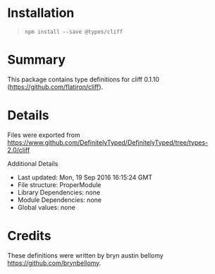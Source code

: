 # Installation
> `npm install --save @types/cliff`

# Summary
This package contains type definitions for cliff 0.1.10 (https://github.com/flatiron/cliff).

# Details
Files were exported from https://www.github.com/DefinitelyTyped/DefinitelyTyped/tree/types-2.0/cliff

Additional Details
 * Last updated: Mon, 19 Sep 2016 16:15:24 GMT
 * File structure: ProperModule
 * Library Dependencies: none
 * Module Dependencies: none
 * Global values: none

# Credits
These definitions were written by bryn austin bellomy <https://github.com/brynbellomy>.
